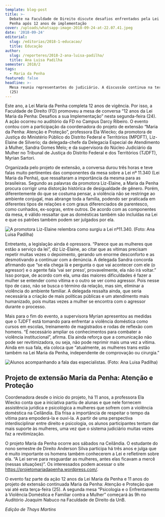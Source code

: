 ```yaml
---
template: blog-post
title: >-
  Debate na Faculdade de Direito discute desafios enfrentados pela Lei Maria da
  Penha após 12 anos de implementação
cover: /uploads/whatsapp-image-2018-09-24-at-22.07.41.jpeg
date: '2018-09-24'
editorial:
  slug: /editorias/2018-1-educacao/
  title: Educação
author:
  slug: /reporteres/2018-2-ana-luisa-padilha/
  title: Ana Luisa Padilha
semester: 2018/2
tags:
  - Maria da Penha
featured: false
headline: >-
  Mesa reuniu representantes do judiciário. A discussão continua na terça-feira
  (25)
---
```

Este ano, a Lei Maria da Penha completa 12 anos de vigência. Por isso, a Faculdade de Direito (FD) promoveu a mesa de conversa “12 anos da Lei Maria da Penha: Desafios a sua Implementação” nesta segunda-feira (24). A ação ocorreu no auditório da FD no Campus Darcy Ribeiro. O evento contou com a participação da coordenadora do projeto de extensão “Maria da Penha: Atenção e Proteção”, professora Ela Wiecko; da promotora de Justiça do Ministério Público do Distrito Federal e Territórios (MPDFT), Liz-Elaine de Silverio; da delegada-chefe da Delegacia Especial de Atendimento à Mulher, Sandra Gomes Melo; e da supervisora do Núcleo Judiciário da Mulher no Tribunal de Justiça do Distrito Federal e dos Territórios (TJDFT), Myrian Sartori. 

Organizada pelo projeto de extensão, a conversa durou três horas e teve falas muito pertinentes das componentes da mesa sobre a Lei nº 11.340 (Lei Maria da Penha), que ressaltaram a importância da mesma para as brasileiras. Segundo as palavras da promotora Liz-Elaine, a Maria da Penha procura corrigir uma distorção histórica de desigualdade de gênero. Porém, diferentemente do que se costuma pensar, a violência não se restringe ao ambiente conjugal, mas abrange toda a família, podendo ser praticada em diferentes tipos de relações e com graus diferenciados de parentesco, como cunhados, ex-sogras, entre outros. De acordo com as componentes da mesa, é válido ressaltar que as domésticas também são incluídas na Lei e que os patrões também podem ser julgados por ela. 

![A promotora Liz-Elaine relembra como surgiu a Lei nº11.340. (Foto: Ana Luisa Padilha)](/uploads/whatsapp-image-2018-09-24-at-22.08.34.jpeg)

Entretanto, a legislação ainda é opressora. “Parece que as mulheres que estão a serviço da lei”, diz Liz-Elaine, ao citar que as vítimas precisam repetir muitas vezes o depoimento, gerando um enorme desconforto e as desmotivando a continuar com a denúncia. A delegada Sandra concorda afirmando que “se ela chega lá e pergunta o que vai acontecer com ele (o agressor) e o agente fala ‘vai ser preso’, provavelmente, ela não irá voltar.”  Isso porque, de acordo com ela, uma das maiores dificuldades é fazer a mulher se entender como vítima e o outro se ver como agressor. Pois nesse tipo de caso, não se busca o término da relação, mas sim, eliminar a violência do ambiente familiar. A delegada ressalta ainda, que seria necessária a criação de mais políticas públicas e um atendimento mais humanizado, pois muitas vezes a mulher se encontra com o agressor durante o processo.

Mais para o fim do evento, a supervisora Myrian apresentou as medidas que o TJDFT está tomando para enfrentar a violência doméstica como cursos em escolas, treinamento de magistrados e rodas de reflexão com homens. “É necessário ampliar os conhecimentos para combater a violência institucional”, afirma. Ela ainda reforça que a comunicação não pode ser revitimizadora, ou seja, não pode reprimir mais uma vez a vítima. Ainda em sua fala, ela coloca  que “atualmente, as mulheres trans estão também na Lei Maria da Penha, independente de comprovação ou cirurgia.”

![Alunos acompanhando a fala das especialistas. (Foto: Ana Luisa Padilha)](/uploads/whatsapp-image-2018-09-24-at-22.09.42.jpeg)

## Projeto de extensão Maria da Penha: Atenção e Proteção

Coordenadora desde o início do projeto, há 11 anos, a professora Ela Wiecko conta que a iniciativa partiu de alunas e que nele fornecem assistência jurídica e psicológica a mulheres que sofrem com a violência doméstica na Ceilândia. Ela frisa a importância de respeitar o tempo da vítima para empoderá-la e ouvi-la. A partir de uma perspectiva interdisciplinar entre direito e psicologia, os alunos participantes tentam dar mais suporte às mulheres, uma vez que o sistema judiciário muitas vezes faz a revitimização.

O projeto Maria da Penha ocorre aos sábados na Ceilândia. O estudante do nono semestre de Direito Anderson Silva participa há três anos e julga que é muito importante os homens também conhecerem a Lei e refletirem sobre ela. “A Lei serve para resguardar as mulheres, antes elas ficavam a mercê (nessas situações)”. Os interessados podem acessar o site https://projetomariadapenha.wordpress.com/.  

O evento faz parte da ação 12 anos da Lei Maria da Penha e 11 anos do projeto de extensão continuada Maria da Penha: Atenção e Proteção que vai até esta terça-feira (25). A segunda mesa “Psicologia e o Enfrentamento à Violência Doméstica e Familiar contra a Mulher” começará às 9h no Auditório Joaquim Nabuco na Faculdade de Direito da UnB.  

_Edição de Thays Martins_
